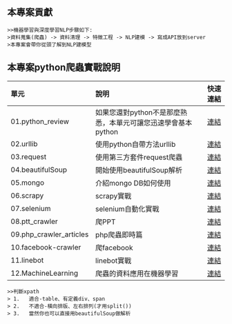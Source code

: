 ## 本專案貢獻   
    >>機器學習與深度學習NLP步驟如下:
    >資料蒐集(爬蟲) -> 資料清理 -> 特徵工程 -> NLP建模 -> 寫成API放到server
    >本專案會帶你從頭了解到NLP建模型
## 本專案python爬蟲實戰說明
| 單元 | 說明 | 快速連結 |
| :-----| :---- | :----: |
| 01.python_review | 如果您還對python不是那麼熟悉，本單元可讓您迅速學會基本python | [連結](https://github.com/harry83528/crawlerToMachinLearningAndBot/tree/master/01.python_review "python_review") |
| 02.urllib | 使用python自帶方法urllib | [連結](https://github.com/harry83528/crawlerToMachinLearningAndBot/tree/master/02.urllib "urllib") |
| 03.request | 使用第三方套件request爬蟲 | [連結](https://github.com/harry83528/crawlerToMachinLearningAndBot/tree/master/03.request "request") |
| 04.beautifulSoup | 開始使用beautifulSoup解析 | [連結](https://github.com/harry83528/crawlerToMachinLearningAndBot/tree/master/04.beautifulSoup "beautifulSoup") |
| 05.mongo | 介紹mongo DB如何使用 | [連結](https://github.com/harry83528/crawlerToMachinLearningAndBot/tree/master/05.mongo "mongo") |
| 06.scrapy | scrapy實戰 | [連結](https://github.com/harry83528/crawlerToMachinLearningAndBot/tree/master/06.scrapy "scrapy") |
| 07.selenium | selenium自動化實戰 | [連結](https://github.com/harry83528/crawlerToMachinLearningAndBot/tree/master/07.selenium "selenium") |
| 08.ptt_crawler | 爬PPT | [連結](https://github.com/harry83528/crawlerToMachinLearningAndBot/tree/master/08.ptt_crawler "ptt_crawler") |
| 09.php_crawler_articles | php爬蟲即時篇 | [連結](https://github.com/harry83528/crawlerToMachinLearningAndBot/tree/master/09.php_crawler_articles "php_crawler_articles") |
| 10.facebook-crawler | 爬facebook | [連結](https://github.com/harry83528/crawlerToMachinLearningAndBot/tree/master/10.facebook-crawler "facebook-crawler") |
| 11.linebot | linebot實戰 | [連結](https://github.com/harry83528/crawlerToMachinLearningAndBot/tree/master/11.linebot "linebot") |
| 12.MachineLearning | 爬蟲的資料應用在機器學習 | [連結](https://github.com/harry83528/crawlerToMachinLearningAndBot/tree/master/12.MachineLearning "MachineLearning") |


    >>判斷xpath
    > 1.   適合-table、有定義div、span
    > 2.   不適合-橫向排版、左右排列(才用split())
    > 3.   當然你也可以直接用beautifulSoup做解析
    
